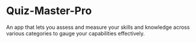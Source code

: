 # Quiz-Master-Pro
An app that lets you assess and measure your skills and knowledge across various categories to gauge your capabilities effectively.
